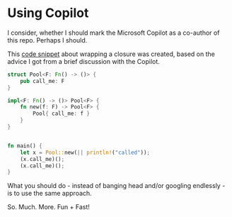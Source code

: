 # Using Copilot

I consider, whether I should mark the Microsoft Copilot as a co-author of this repo. Perhaps I should.

This [code snippet](https://play.rust-lang.org/?version=stable&mode=debug&edition=2021&gist=d916fad8203ab26d5933aeb9f8f8f7db) about wrapping a closure was created, based on the advice I got from a brief discussion with the Copilot.

```rust
struct Pool<F: Fn() -> ()> {
    pub call_me: F
}

impl<F: Fn() -> ()> Pool<F> {
    fn new(f: F) -> Pool<F> {
        Pool{ call_me: f }
    }
}


fn main() {
    let x = Pool::new(|| println!("called"));
    (x.call_me)();
    (x.call_me)();
}
```

What you should do - instead of banging head and/or googling endlessly - is to use the same approach.

So. Much. More. Fun + Fast!

